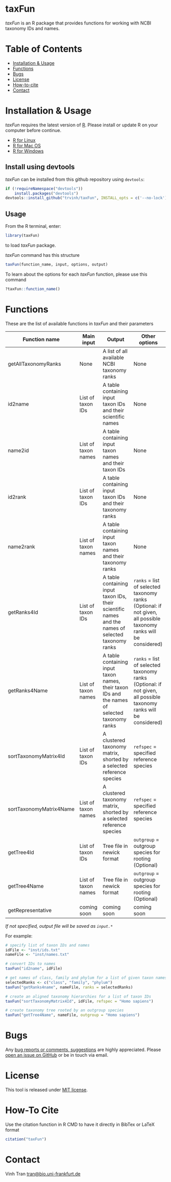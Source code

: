 # taxFun

*taxFun* is an R package that provides functions for working with NCBI taxonomy IDs and names.

# Table of Contents
* [Installation &amp; Usage](#installation--usage)
* [Functions](#functions)
* [Bugs](#bugs)
* [License](#license)
* [How-to-cite](#how-to-cite)
* [Contact](#contact)

# Installation & Usage
*taxFun* requires the latest version of [R](https://cran.r-project.org). Please install or update R on your computer before continue.

* [R for Linux](https://cran.r-project.org/bin/linux/)
* [R for Mac OS](https://cran.r-project.org/bin/macosx/)
* [R for Windows](https://cran.r-project.org/bin/windows/base/)

## Install using devtools
*taxFun* can be installed from this github repository using `devtools`:

```r
if (!requireNamespace("devtools"))
    install.packages("devtools")
devtools::install_github("trvinh/taxFun", INSTALL_opts = c('--no-lock'), build_vignettes = TRUE)
```

## Usage

From the R terminal, enter:
```r
library(taxFun)
```

to load *taxFun* package. 

*taxFun* command has this structure
```r
taxFun(function_name, input, options, output)
```

To learn about the options for each *taxFun* function, please use this command
```r
?taxFun::function_name()
```

# Functions

These are the list of available functions in *taxFun* and their parameters

| Function name | <img width=400/>Main input | <img width=400/>Output | Other options |
|---|---|---|---|
| getAllTaxonomyRanks | None | A list of all available NCBI taxonomy ranks | None |
| id2name | List of taxon IDs | A table containing input taxon IDs and their scientific names | None |
| name2id | List of taxon names | A table containing input taxon names and their taxon IDs | None |
| id2rank | List of taxon IDs | A table containing input taxon IDs and their taxonomy ranks | None |
| name2rank | List of taxon names | A table containing input taxon names and their taxonomy ranks | None |
| getRanks4Id | List of taxon IDs | A table containing input taxon IDs, their scientific names and the names of selected taxonomy ranks | `ranks` = list of selected taxonomy ranks (Optional: if not given, all possible taxonomy ranks will be considered) |
| getRanks4Name | List of taxon names | A table containing input taxon names, their taxon IDs and the names of selected taxonomy ranks | `ranks` = list of selected taxonomy ranks (Optional: if not given, all possible taxonomy ranks will be considered) |
| sortTaxonomyMatrix4Id | List of taxon IDs | A clustered taxonomy matrix, shorted by a selected reference species | `refspec` = specified reference species |
| sortTaxonomyMatrix4Name | List of taxon names | A clustered taxonomy matrix, shorted by a selected reference species | `refspec` = specified reference species |
| getTree4Id | List of taxon IDs | Tree file in newick format | `outgroup` = outgroup species for rooting (Optional) |
| getTree4Name | List of taxon names | Tree file in newick format | `outgroup` = outgroup species for rooting (Optional) |
| getRepresentative | coming soon | coming soon | coming soon |

*If not specified, output file will be saved as `input.*`*

For example:

```r
# specify list of taxon IDs and names
idFile <- "inst/ids.txt"
nameFile <- "inst/names.txt"

# convert IDs to names
taxFun("id2name", idFile)

# get names of class, family and phylum for a list of given taxon names
selectedRanks <- c("class", "family", "phylum")
taxFun("getRanks4name", nameFile, ranks = selectedRanks)

# create an aligned taxonomy hierarchies for a list of taxon IDs
taxFun("sortTaxonomyMatrix4Id", idFile, refspec = "Homo sapiens")

# create taxonomy tree rooted by an outgroup species
taxFun("getTree4Name", nameFile, outgroup = "Homo sapiens")

```

# Bugs
Any [bug reports or comments, suggestions](https://github.com/BIONF/PhyloProfile/blob/master/CONTRIBUTING.md) are highly appreciated. Please [open an issue on GitHub](https://github.com/BIONF/PhyloProfile/issues/new) or be in touch via email.

# License
This tool is released under [MIT license](https://github.com/BIONF/PhyloProfile/blob/master/LICENSE).

# How-To Cite
Use the citation function in R CMD to have it directly in BibTex or LaTeX format
```r
citation("taxFun")
```
# Contact
Vinh Tran
tran@bio.uni-frankfurt.de
